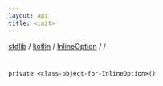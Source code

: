 ```yaml
---
layout: api
title: <init>
---
```

[stdlib](../../../index.html) / [kotlin](../../index.html) / [InlineOption](../index.html) / [<class-object-for-InlineOption>](index.html) / [<init>](_init_.html)

# <init>

```
private <class-object-for-InlineOption>()
```
